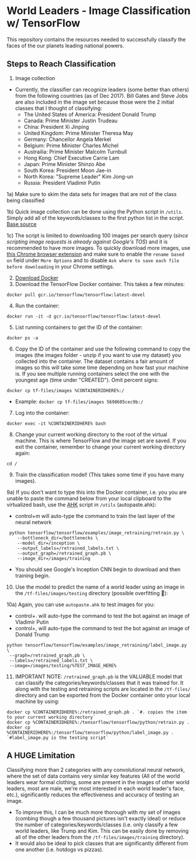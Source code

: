 # World Leaders - Image Classification w/ TensorFlow
This repository contains the resources needed to successfully classify the faces of the our planets leading national powers. 

## Steps to Reach Classification
1) Image collection
 - Currently, the classifier can recognize leaders (some better than others) from the following countries (as of Dec 2017). Bill Gates and Steve Jobs are also included in the image set because those were the 2 initial classes that I thought of classifying:
   - The United States of America: President Donald Trump
   - Canada: Prime Minister Justin Trudeau
   - China: President Xi Jinping
   - United Kingdom: Prime Minister Theresa May
   - Germany: Chancellor Angela Merkel
   - Belgium: Prime Minister Charles Michel
   - Austrailia: Prime Minister Malcolm Turnbull
   - Hong Kong: Chief Executive Carrie Lam
   - Japan: Prime Minister Shinzo Abe
   - South Korea: President Moon Jae-in
   - North Korea: "Supreme Leader" Kim Jong-un
   - Russia: President Vladimir Putin
   
1a) Make sure to skim the data sets for images that are not of the class being classified

1b) Quick image collection can be done using the Python script in `/utils`. Simply add all of the keywords/classes to the first python list in the script. [Base source](https://github.com/speedious/google-images-download/blob/720b464cc2dbe8a6cb0b9004362addf3d93ce65a/google-images-download.py)

1c) The script is limited to downloading 100 images per search query (*since scripting image requests is already against Google's TOS*) and it is recommended to have more images. To quickly download more images, use [this Chrome browser extension](https://chrome.google.com/webstore/detail/fatkun-batch-download-ima/nnjjahlikiabnchcpehcpkdeckfgnohf) and make sure to enable the `rename based on` field under `More Options` and to disable `Ask where to save each file before downloading` in your Chrome settings.

2) [Download Docker](https://www.docker.com/get-docker)
3) Download the TensorFlow Docker container. This takes a few minutes:
 ```
 docker pull gcr.io/tensorflow/tensorflow:latest-devel
 ```
4) Run the container:
  ```
  docker run -it -d gcr.io/tensorflow/tensorflow:latest-devel
  ```
5) List running containers to get the ID of the container:
  ```
  docker ps -a
  ```
6) Copy the ID of the container and use the following command to copy the images (the images folder - unzip if you want to use my dataset) you collected into the container. The dataset contains a fair amount of images so this will take some time depending on how fast your machine is. If you see multiple running containers select the one with the youngest age (time under "CREATED"). Omit percent signs:

 ```
 docker cp tf-files/images %CONTAINERIDHERE%:/
 ```
   -  Example: `docker cp tf-files/images 5698605cec9b:/`

7) Log into the container:
 ```
 docker exec -it %CONTAINERIDHERE% bash
 ```
8) Change your current working directory to the root of the virtual machine. This is where TensorFlow and the image set are saved. If you exit the container, remember to change your current working directory again:
 ```
 cd /
 ```

9) Train the classification model! (This takes some time if you have many images). 

9a) If you don't want to type this into the Docker container, i.e. you you are unable to paste the command below from your local clipboard to the virtualized bash, use the [AHK](https://autohotkey.com/download/) script in `/utils` (autopaste.ahk):
   - control+m will auto-type the command to train the last layer of the neural network
```
 python tensorflow/tensorflow/examples/image_retraining/retrain.py \
    --bottleneck_dir=/bottlenecks \ 
    --model_dir=/inception \
    --output_labels=/retrained_labels.txt \
    --output_graph=/retrained_graph.pb \ 
    --image_dir=/images/training
```
  - You should see Google's Inception CNN begin to download and then training begin.

10) Use the model to predict the name of a world leader using an image in the `/tf-files/images/testing` directory (possible overfitting :grimacing:):

10a) Again, you can use `autopaste.ahk` to test images for you:
   - control+. will auto-type the command to test the bot against an image of Vladimir Putin
   - control+, will auto-type the command to test the bot against an image of Donald Trump

```
python tensorflow/tensorflow/examples/image_retraining/label_image.py \
 --graph=/retrained_graph.pb \
 --labels=/retrained_labels.txt \
 --image=/images/testing/%TEST_IMAGE_HERE%
```

11) IMPORTANT NOTE: `/retrained_graph.pb` is the VALUABLE model that can classify the categories/keywords/classes that it was trained for. It along with the testing and retraining scripts are located in the `/tf-files/` directory and can be exported from the Docker container onto your local machine by using:

```
docker cp %CONTAINERIDHERE%:/retrained_graph.pb . `#. copies the item to your current working directory`
docker cp %CONTAINERIDHERE%:/tensorflow/tensorflow/python/retrain.py .
docker cp %CONTAINERIDHERE%:/tensorflow/tensorflow/python/label_image.py . `#label_image.py is the testing script`
```

## A HUGE Limitation
Classifying more than 2 categories with any convolutional neural network, where the set of data contains very similar key features (All of the world leaders wear formal clothing, some are present in the images of other world leaders, most are male, we're most interested in each world leader's face, etc.), significantly reduces the effectiveness and accuracy of testing an image. 
 - To improve this, I can be much more thorough with my set of images (combing though a few thousand pictures isn't exactly ideal) or reduce the number of categories/keywords/classes (i.e. only classify a few world leaders, like Trump and Kim. This can be easily done by removing all of the other leaders from the `/tf-files/images/training` directory).  
 - It would also be ideal to pick classes that are significantly different from one another (i.e. hotdogs vs pizzas).
